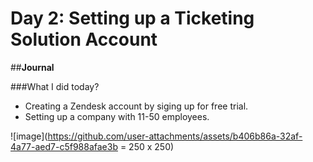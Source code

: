 # Day 2: Setting up a Ticketing Solution Account

##**Journal**

###What I did today?
- Creating a Zendesk account by siging up for free trial.
- Setting up a company with 11-50 employees.
  
![image](https://github.com/user-attachments/assets/b406b86a-32af-4a77-aed7-c5f988afae3b = 250 x 250) 
